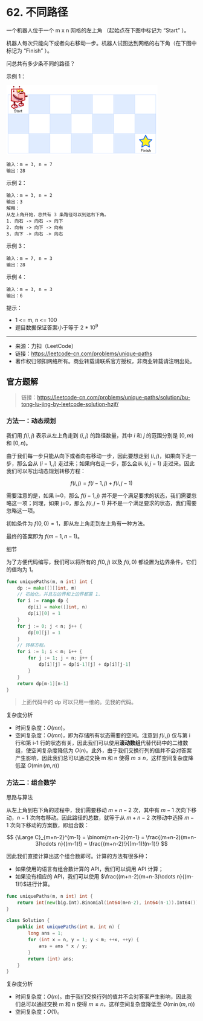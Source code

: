 


# 62. 不同路径

一个机器人位于一个 m x n 网格的左上角 （起始点在下图中标记为 “Start” ）。

机器人每次只能向下或者向右移动一步。机器人试图达到网格的右下角（在下图中标记为 “Finish” ）。

问总共有多少条不同的路径？

示例 1：

![](assets/no_0062_unique_paths.png)

```
输入：m = 3, n = 7
输出：28
```

示例 2：

```
输入：m = 3, n = 2
输出：3
解释：
从左上角开始，总共有 3 条路径可以到达右下角。
1. 向右 -> 向右 -> 向下
2. 向右 -> 向下 -> 向右
3. 向下 -> 向右 -> 向右
```

示例 3：

```
输入：m = 7, n = 3
输出：28
```

示例 4：

```
输入：m = 3, n = 3
输出：6
```

提示：

- 1 <= m, n <= 100
- 题目数据保证答案小于等于 2 * $10^9$

--------------------

- 来源：力扣（LeetCode）
- 链接：https://leetcode-cn.com/problems/unique-paths
- 著作权归领扣网络所有。商业转载请联系官方授权，非商业转载请注明出处。


## 官方题解

> 链接：https://leetcode-cn.com/problems/unique-paths/solution/bu-tong-lu-jing-by-leetcode-solution-hzjf/

### 方法一：动态规划

我们用 $f(i, j)$ 表示从左上角走到 $(i, j)$ 的路径数量，其中 $i$ 和 $j$ 的范围分别是 $[0, m)$ 和 $[0, n)$。

由于我们每一步只能从向下或者向右移动一步，因此要想走到 $(i, j)$，如果向下走一步，那么会从 $(i-1, j)$ 走过来；如果向右走一步，那么会从 $(i, j-1)$ 走过来。因此我们可以写出动态规划转移方程：

$$
f(i, j) = f(i-1, j) + f(i, j-1)
$$

需要注意的是，如果 i=0，那么 $f(i-1,j)$ 并不是一个满足要求的状态，我们需要忽略这一项；同理，如果 j=0，那么 $f(i,j-1)$ 并不是一个满足要求的状态，我们需要忽略这一项。

初始条件为 $f(0,0)=1$，即从左上角走到左上角有一种方法。

最终的答案即为 $f(m-1,n-1)$。

细节

为了方便代码编写，我们可以将所有的 $f(0, j)$ 以及 $f(i, 0)$ 都设置为边界条件，它们的值均为 1。

```go
func uniquePaths(m, n int) int {
    dp := make([][]int, m)
    // 初始化，并且左边界和上边界都置 1.
    for i := range dp {
        dp[i] = make([]int, n)
        dp[i][0] = 1
    }
    for j := 0; j < n; j++ {
        dp[0][j] = 1
    }
    // 转移方程。
    for i := 1; i < m; i++ {
        for j := 1; j < n; j++ {
            dp[i][j] = dp[i-1][j] + dp[i][j-1]
        }
    }
    return dp[m-1][n-1]
}
```

> 上面代码中的 dp 可以只用一维的。见我的代码。

复杂度分析

- 时间复杂度：$O(mn)$。
- 空间复杂度：$O(mn)$，即为存储所有状态需要的空间。注意到 $f(i, j)$ 仅与第 i 行和第 i-1 行的状态有关，因此我们可以使用**滚动数组**代替代码中的二维数组，使空间复杂度降低为 $O(n)$。此外，由于我们交换行列的值并不会对答案产生影响，因此我们总可以通过交换 m 和 n 使得 $m \leq n$，这样空间复杂度降低至 $O(\min(m, n))$

### 方法二：组合数学

思路与算法

从左上角到右下角的过程中，我们需要移动 $m+n-2$ 次，其中有 $m-1$ 次向下移动，$n-1$ 次向右移动。因此路径的总数，就等于从 $m+n-2$ 次移动中选择 $m-1$ 次向下移动的方案数，即组合数：

$$
{\Large C}_{m+n-2}^{m-1} = \binom{m+n-2}{m-1} = \frac{(m+n-2)(m+n-3)\cdots n}{(m-1)!} = \frac{(m+n-2)!}{(m-1)!(n-1)!}
$$

因此我们直接计算出这个组合数即可。计算的方法有很多种：

- 如果使用的语言有组合数计算的 API，我们可以调用 API 计算；
- 如果没有相应的 API，我们可以使用 $\frac{(m+n-2)(m+n-3)\cdots n}{(m-1)!}$​ 进行计算。

```go
func uniquePaths(m, n int) int {
    return int(new(big.Int).Binomial(int64(m+n-2), int64(n-1)).Int64())
}
```

```java
class Solution {
    public int uniquePaths(int m, int n) {
        long ans = 1;
        for (int x = n, y = 1; y < m; ++x, ++y) {
            ans = ans * x / y;
        }
        return (int) ans;
    }
}
```

复杂度分析

- 时间复杂度：$O(m)$。由于我们交换行列的值并不会对答案产生影响，因此我们总可以通过交换 m 和 n 使得 $m \leq n$，这样空间复杂度降低至 $O(\min(m, n))$
- 空间复杂度：$O(1)$。
